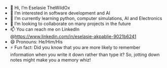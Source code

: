 - 👋 Hi, I’m Eselasie TheWildOx
- 👀 I’m interested in software development and AI
- 🌱 I’m currently learning python, computer simulations, AI and Electronics
- 💞️ I’m looking to collaborate on many projects in the future
- 📫 You can reach me on LinkedIn @https://www.linkedin.com/in/eselasie-akpablie-9021b6241
- 😄 Pronouns: He/Him/His
- ⚡ Fun fact: Did you know that you are more likely to remember information when you write it down rather than type it? So, jotting down notes might make you a memory whiz!

<!---
thewildox/thewildox is a ✨ special ✨ repository because its `README.md` (this file) appears on your GitHub profile.
You can click the Preview link to take a look at your changes.
--->
